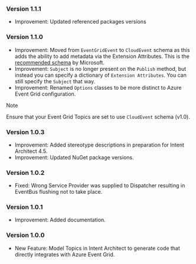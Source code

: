 ### Version 1.1.1

- Improvement: Updated referenced packages versions

### Version 1.1.0

- Improvement: Moved from `EventGridEvent` to `CloudEvent` schema as this adds the ability to add metadata via the Extension Attributes. This is the [recommended schema](https://learn.microsoft.com/en-us/azure/event-grid/event-schema) by Microsoft.
- Improvement: `Subject` is no longer present on the `Publish` method, but instead you can specify a dictionary of `Extension Attributes`. You can still specify the `Subject` that way.
- Improvement: Renamed `Options` classes to be more distinct to Azure Event Grid configuration.

> [!NOTE]
> 
> Ensure that your Event Grid Topics are set to use `CloudEvent` schema (v1.0).

### Version 1.0.3

- Improvement: Added stereotype descriptions in preparation for Intent Architect 4.5. 
- Improvement: Updated NuGet package versions.

### Version 1.0.2

- Fixed: Wrong Service Provider was supplied to Dispatcher resulting in EventBus flushing not to take place.

### Version 1.0.1

- Improvement: Added documentation.

### Version 1.0.0

- New Feature: Model Topics in Intent Architect to generate code that directly integrates with Azure Event Grid.
